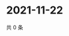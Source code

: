 # 2021-11-22

共 0 条

<!-- BEGIN WEIBO -->
<!-- 最后更新时间 Mon Nov 22 2021 18:16:19 GMT+0800 (China Standard Time) -->

<!-- END WEIBO -->
